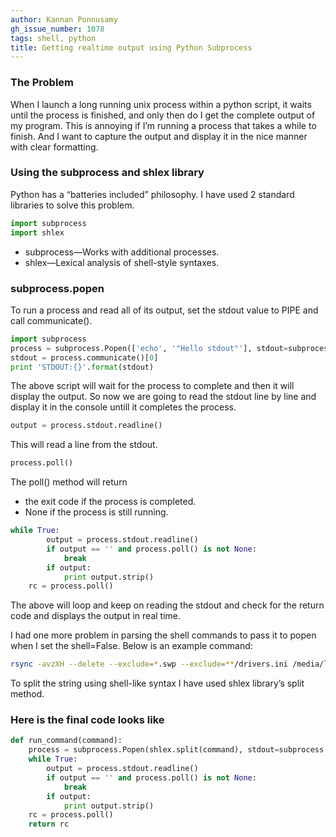 ```yaml
---
author: Kannan Ponnusamy
gh_issue_number: 1078
tags: shell, python
title: Getting realtime output using Python Subprocess
---
```


### The Problem

When I launch a long running unix process within a python script, it waits until the process is finished, and only then do I get the complete output of my program. This is annoying if I’m running a process that takes a while to finish. And I want to capture the output and display it in the nice manner with clear formatting.

### Using the subprocess and shlex library

Python has a “batteries included” philosophy. I have used 2 standard libraries to solve this problem.

```python
import subprocess
import shlex
```
- subprocess—​Works with additional processes.
- shlex—​Lexical analysis of shell-style syntaxes.

### subprocess.popen

To run a process and read all of its output, set the stdout value to PIPE and call communicate().

```python
import subprocess
process = subprocess.Popen(['echo', '"Hello stdout"'], stdout=subprocess.PIPE)
stdout = process.communicate()[0]
print 'STDOUT:{}'.format(stdout)
```
The above script will wait for the process to complete and then it will display the output. So now we are going to read the stdout line by line and display it in the console untill it completes the process.

```python
output = process.stdout.readline()
```
This will read a line from the stdout.

```python
process.poll()
```
The poll() method will return

- the exit code if the process is completed.
- None if the process is still running.

```python
while True:
        output = process.stdout.readline()
        if output == '' and process.poll() is not None:
            break
        if output:
            print output.strip()
    rc = process.poll()
```
The above will loop and keep on reading the stdout and check for the return code and displays the output in real time.

I had one more problem in parsing the shell commands to pass it to popen when I set the shell=False.  Below is an example command:

```bash
rsync -avzXH --delete --exclude=*.swp --exclude=**/drivers.ini /media/lgisos/lg.iso root@42-a:/isodevice
```
To split the string using shell-like syntax I have used shlex library’s split method.

### Here is the final code looks like

```python
def run_command(command):
    process = subprocess.Popen(shlex.split(command), stdout=subprocess.PIPE)
    while True:
        output = process.stdout.readline()
        if output == '' and process.poll() is not None:
            break
        if output:
            print output.strip()
    rc = process.poll()
    return rc
```
